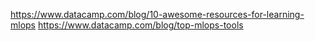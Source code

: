 https://www.datacamp.com/blog/10-awesome-resources-for-learning-mlops
https://www.datacamp.com/blog/top-mlops-tools
